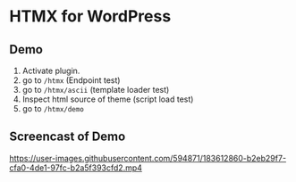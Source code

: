# HTMX for WordPress


## Demo

1. Activate plugin.
2. go to `/htmx` (Endpoint test)
3. go to `/htmx/ascii` (template loader test)
4. Inspect html source of theme (script load test)
5. go to `/htmx/demo`


## Screencast of Demo
https://user-images.githubusercontent.com/594871/183612860-b2eb29f7-cfa0-4de1-97fc-b2a5f393cfd2.mp4

